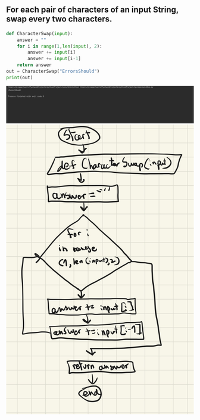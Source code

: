 ## For each pair of characters of an input String, swap every two characters. 
```.py
def CharacterSwap(input):
    answer = ""
    for i in range(1,len(input), 2):
        answer += input[i]
        answer += input[i-1]
    return answer
out = CharacterSwap("ErrorsShould")
print(out)
```
![](quiz_pic16..png)
![](flow_diagram16)
